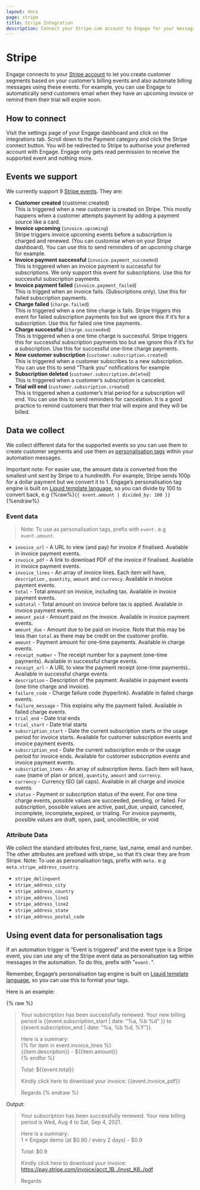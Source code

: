```yaml
---
layout: docs
page: stripe
title: Stripe Integration
description: Connect your Stripe.com account to Engage for your messaging campaigns and automation based on your customers' billing events.
---
```


# Stripe
Engage connects to your [Stripe account](https://stripe.com) to let you create customer segments based on your customer’s billing events and also automate billing messages using these events. For example, you can use Engage to automatically send customers email when they have an upcoming invoice or remind them their trial will expire soon. 

## How to connect
Visit the settings page of your Engage dashboard and click on the integrations tab. Scroll down to the Payment category and click the Stripe connect button. You will be redirected to Stripe to authorise your preferred account with Engage. Engage only gets read permission to receive the supported event and nothing more.

## Events we support
We currently support 9 [Stripe events](https://stripe.com/docs/api/events/types). They are:
- **Customer created** (customer.created)   
This is triggered when a new customer is created on Stripe. This mostly happens when a customer attempts payment by adding a payment source like a card.
- **Invoice upcoming** (`invoice.upcoming`)   
Stripe triggers invoice upcoming events before a subscription is charged and renewed. (You can customise when on your Stripe dashboard). You can use this to send reminders of an upcoming charge for example.
- **Invoice payment successful** (`invoice.payment_succeeded`)   
This is triggered when an invoice payment is successful for subscriptions. We only support this event for subscriptions. Use this for successful subscription payments.
- **Invoice payment failed** (`invoice.payment_failed`)   
This is trigged when an invoice fails. (Subscriptions only). Use this for failed subscription payments.
- **Charge failed** (`charge.failed`)   
This is triggered when a one time charge is fails. Stripe triggers this event for failed subscription payments too but we ignore this if it’s for a subscription. Use this for failed one time payments.
- **Charge successful** (`charge.succeeded`)   
This is triggered when a one time charge is successful. Stripe triggers this for successful subscription payments too but we ignore this if it’s for a subscription. Use this for successful one-time charge payments.
- **New customer subscription** (`customer.subscription.created`)   
This is triggered when a customer subscribes to a new subscription. You can use this to send “Thank you” notifications for example
- **Subscription deleted** (`customer.subscription.deleted`)   
This is triggered when a customer’s subscription is canceled. 
- **Trial will end** (`customer.subscription.created`)   
This is triggered when a customer’s trial period for a subscription will end. You can use this to send reminders for cancelation. It is a good practice to remind customers that their trial will expire and they will be billed.

## Data we collect
We collect different data for the supported events so you can use them to create customer segments and use them as [personalisation tags](/docs/guides/tags) within your automation messages. 

Important note: For easier use, the amount data is converted from the smallest unit sent by Stripe to a hundredth. For example, Stripe sends 100p for a dollar payment but we convert it to 1. Engage’s personalisation tag engine is built on [Liquid template language](https://shopify.github.io/liquid/), so you can divide by 100 to convert back, e.g {%raw%}`{{ event.amount | divided_by: 100 }}`{%endraw%}

### Event data

> Note: To use as personalisation tags, prefix with `event.` e.g `event.amount`.

- `invoice_url` - A URL to view (and pay) for invoice if finalised. Available in invoice payment events.
- `invoice_pdf` - A link to download PDF of the invoice if finalised. Available in invoice payment events.
- `invoice_lines` - An array of invoice lines. Each item will have, `description` , `quantity`, `amount` and `currency`. Available in invoice payment events.
- `total` - Total amount on invoice, including tax. Available in invoice payment events.
- `subtotal` - Total amount on invoice before tax is applied. Available in invoice payment events.
- `amount_paid` - Amount paid on the invoice. Available in invoice payment events. 
- `amount_due` - Amount due to be paid on invoice. Note that this may be less than `total` as there may be credit on the customer profile. 
- `amount` - Payment amount for one-time payments. Available in charge events. 
- `receipt_number` - The receipt number for a payment (one-time payments). Available in successful charge events. 
- `receipt_url` - A URL to view the payment receipt (one-time payments).. Available in successful charge events. 
- `description` - Description of the payment. Available in payment events (one time charge and invoice). 
- `failure_code` - Charge failure code (hyperlink). Available in failed charge events. 
- `failure_message` - This explains why the payment failed. Available in failed charge events. 
- `trial_end` - Date trial ends
- `trial_start` - Date trial starts
- `subscription_start` - Date the current subscription starts or the usage period for invoice starts. Available for customer subscription events and invoice payment events.
- `subscription_end` - Date the current subscription ends or the usage period for invoice ends. Available for customer subscription events and invoice payment events.
- `subscription_items` - An array of subscription items. Each item will have, `name` (name of plan or price), `quantity`, `amount` and `currency`.
- `currency` - Currency ISO (all caps). Available in all charge and invoice events
- `status` - Payment or subscription status of the event. For one time charge events, possible values are succeeded, pending, or failed. For subscription, possible values are active, past_due, unpaid, canceled, incomplete, incomplete_expired, or trialing. For invoice payments, possible values are draft, open, paid, uncollectible, or void

### Attribute Data

We collect the standard attributes first_name, last_name, email and number. The other attributes are prefixed with stripe_ so that it’s clear they are from Stripe. 
Note: To use as personalisation tags, prefix with `meta.` e.g `meta.stripe_address_country`.

- `stripe_delinquent` 
- `stripe_address_city`
- `stripe_address_country`
- `stripe_address_line1`
- `stripe_address_line2`
- `stripe_address_state`
- `stripe_address_postal_code`

## Using event data for personalisation tags
If an automation trigger is “Event is triggered” and the event type is a Stripe event, you can use any of the Stripe event data as personalisation tag within messages in the automation. To do this, prefix with "`event.`". 

Remember, Engage’s personalisation tag engine is built on [Liquid template language](https://shopify.github.io/liquid/), so you can use this to format your tags. 

Here is an example:

{% raw %}
> Your subscription has been successfully renewed. Your new billing period is  {{event.subscription_start \| date: “%a, %b %d” }} to {{event.subscription_end \| date: “%a, %b %d, %Y”}}.
> 
> Here is a summary:   
> {% for item in event.invoice_lines %}  
> {{item.description}} - ${{item.amount}}  
> {% endfor %}  
> 
> Total: ${{event.total}}  
> 
> Kindly click here to download your invoice: {{event.invoice_pdf}}  
> 
> Regards
{% endraw %}

Output:

>Your subscription has been successfully renewed. Your new billing period is  Wed, Aug 4 to Sat, Sep 4, 2021.
>
> Here is a summary:   
> 1 × Engage demo (at $0.90 / every 2 days) - $0.9
>
> Total: $0.9
>
> Kindly click here to download your invoice: https://pay.stripe.com/invoice/acct_1B../invst_K6../pdf
>
> Regards

